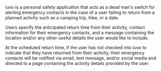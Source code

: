 iuvo is a personal safety application that acts as a dead man's switch
for alerting emergency contacts in the case of a user failing to return
from a planned activity such as a camping trip, hike, or a date.

Users specify the anticipated return time from their activity, contact
information for their emergency contacts, and a message containing
the location and/or any other useful details the user would like to
include.

At the scheduled return time, if the user has not checked into iuvo
to indicate that they have returned from their activity, their
emergency contacts will be notified via email, text message, and/or
social media and directed to a page containing the activity details
provided by the user.